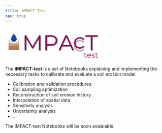```yaml
---
title: iMPACT-Test
nav: true
---
```


<img src="iMPACT-Test_logo.png" alt="iMPACT-Test logo" style="width:60%;" >

The **iMPACT-test** is a set of Notebooks explaining and implementing the necessary tasks to calibrate and evaluate a soil erosion model.

- Calibration and validation procedures
- Soil sampling optimization
- Reconstruction of soil erosion history
- Interpolation of spatial data
- Sensitivity analysis
- Uncertainty analysis
- ...

The iMPACT-test Notebooks will be soon avaialable.